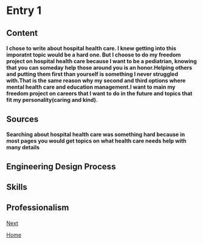 # Entry 1
## Content 
#### I chose to write about hospital health care. I knew getting into this imporatnt topic would be a hard one. But I choose to do my freedom project on hospital health care because I want to be a pediatrian, knowing that you can someday help those around you is an honor.Helping others and putting them first than yourself is something I never struggled with.That is the same reason why my second and third options where mental health care and education management.I want to main my freedom project on careers that I want to do in the future and topics that fit my personality(caring and kind).

## Sources
#### Searching about hospital health care was something hard because in most pages you would get topics on what health care needs help with many details 

## Engineering Design Process 
####


## Skills 
####


## Professionalism 
#### 


[Next](entry02.md)

[Home](../README.md)
